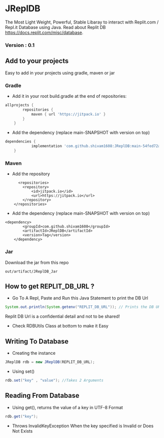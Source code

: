# JReplDB
The Most Light Weight, Powerful, Stable Libaray to interact with Replit.com / Repl.it Database using Java. Read about Replit DB https://docs.replit.com/misc/database.

### Version : 0.1

## Add to your projects
Easy to add in your projects using gradle, maven or jar

### Gradle
- Add it in your root build.gradle at the end of repositories:
```gradle
allprojects {
		repositories {
			maven { url 'https://jitpack.io' }
		}
	}
```
- Add the dependency (replace main-SNAPSHOT with version on top)
```gradle
dependencies {
	        implementation 'com.github.shivam1608:JReplDB:main-54fed72a95-1'
	}
```

### Maven
- Add the repository
```maven
      <repositories>
		<repository>
		    <id>jitpack.io</id>
		    <url>https://jitpack.io</url>
		</repository>
	</repositories>
```
- Add the dependency (replace main-SNAPSHOT with version on top)
```maven 
<dependency>
	    <groupId>com.github.shivam1608</groupId>
	    <artifactId>JReplDB</artifactId>
	    <version>Tag</version>
	</dependency>

```

### Jar 
Download the jar from this repo 
```
out/artifact/JReplDB_Jar
```
## How to get REPLIT_DB_URL ? 
- Go To A Repl, Paste and Run this Java Statement to print the DB Url
``` java
System.out.println(System.getenv("REPLIT_DB_URL")); // Prints the DB URL
```
Replit DB Url is a confidential detail and not to be shared! 
- Check RDBUtils Class at bottom to make it Easy

## Writing To Database
- Creating the instance
``` java
JReplDB rdb = new JReplDB(REPLIT_DB_URL); 
```
- Using set()
``` java
rdb.set("key" , "value"); //Takes 2 Arguments
```
## Reading From Database
- Using get(), returns the value of a key in UTF-8 Format
``` java
rdb.get("key");
```
- Throws InvalidKeyException When the key specified is Invalid or Does Not Exists


